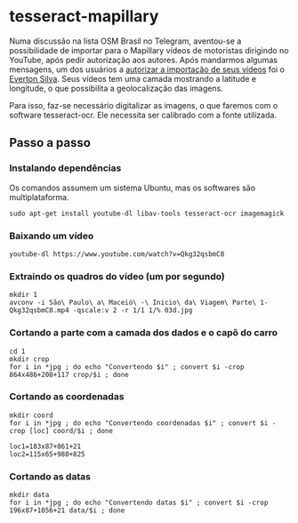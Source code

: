 # tesseract-mapillary

Numa discussão na lista OSM Brasil no Telegram, aventou-se a possibilidade de importar para o Mapillary vídeos de motoristas dirigindo no YouTube, após pedir autorização aos autores. Após mandarmos algumas mensagens, um dos usuários a [autorizar a importação de seus vídeos](http://i.imgur.com/Su6V4Q5.png) foi o [Everton Silva](https://www.youtube.com/user/evertonsilva1986/videos). Seus vídeos tem uma camada mostrando a latitude e longitude, o que possibilita a geolocalização das imagens.

Para isso, faz-se necessário digitalizar as imagens, o que faremos com o software tesseract-ocr. Ele necessita ser calibrado com a fonte utilizada.

## Passo a passo

### Instalando dependências

Os comandos assumem um sistema Ubuntu, mas os softwares são multiplataforma.

    sudo apt-get install youtube-dl libav-tools tesseract-ocr imagemagick

### Baixando um vídeo

    youtube-dl https://www.youtube.com/watch?v=Qkg32qsbmC8

### Extraindo os quadros do vídeo (um por segundo)

    mkdir 1
    avconv -i São\ Paulo\ a\ Maceió\ -\ Inicio\ da\ Viagem\ Parte\ 1-Qkg32qsbmC8.mp4 -qscale:v 2 -r 1/1 1/% 03d.jpg

### Cortando a parte com a camada dos dados e o capô do carro

    cd 1
    mkdir crop
    for i in *jpg ; do echo "Convertendo $i" ; convert $i -crop 864x486+208+117 crop/$i ; done

### Cortando as coordenadas

    mkdir coord
    for i in *jpg ; do echo "Convertendo coordenadas $i" ; convert $i -crop [loc] coord/$i ; done

    loc1=183x87+861+21
    loc2=115x65+980+825

### Cortando as datas

    mkdir data
    for i in *jpg ; do echo "Convertendo datas $i" ; convert $i -crop 196x87+1056+21 data/$i ; done
